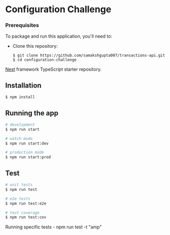 # Configuration Challenge

### Prerequisites

To package and run this application, you'll need to:

- Clone this repository:

      $ git clone https://github.com/samakshgupta007/transactions-api.git
      $ cd configuration-challenge

[Nest](https://github.com/nestjs/nest) framework TypeScript starter repository.

## Installation

```bash
$ npm install
```

## Running the app

```bash
# development
$ npm run start

# watch mode
$ npm run start:dev

# production mode
$ npm run start:prod
```

## Test

```bash
# unit tests
$ npm run test

# e2e tests
$ npm run test:e2e

# test coverage
$ npm run test:cov
```

Running specific tests - npm run test -t "amp"
